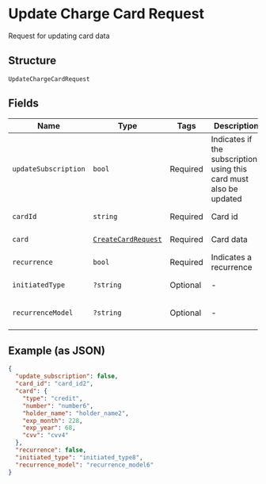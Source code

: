 
# Update Charge Card Request

Request for updating card data

## Structure

`UpdateChargeCardRequest`

## Fields

| Name | Type | Tags | Description | Getter | Setter |
|  --- | --- | --- | --- | --- | --- |
| `updateSubscription` | `bool` | Required | Indicates if the subscriptions using this card must also be updated | getUpdateSubscription(): bool | setUpdateSubscription(bool updateSubscription): void |
| `cardId` | `string` | Required | Card id | getCardId(): string | setCardId(string cardId): void |
| `card` | [`CreateCardRequest`](../../doc/models/create-card-request.md) | Required | Card data | getCard(): CreateCardRequest | setCard(CreateCardRequest card): void |
| `recurrence` | `bool` | Required | Indicates a recurrence | getRecurrence(): bool | setRecurrence(bool recurrence): void |
| `initiatedType` | `?string` | Optional | - | getInitiatedType(): ?string | setInitiatedType(?string initiatedType): void |
| `recurrenceModel` | `?string` | Optional | - | getRecurrenceModel(): ?string | setRecurrenceModel(?string recurrenceModel): void |

## Example (as JSON)

```json
{
  "update_subscription": false,
  "card_id": "card_id2",
  "card": {
    "type": "credit",
    "number": "number6",
    "holder_name": "holder_name2",
    "exp_month": 228,
    "exp_year": 68,
    "cvv": "cvv4"
  },
  "recurrence": false,
  "initiated_type": "initiated_type8",
  "recurrence_model": "recurrence_model6"
}
```

